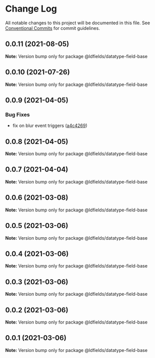 # Change Log

All notable changes to this project will be documented in this file.
See [Conventional Commits](https://conventionalcommits.org) for commit guidelines.

## 0.0.11 (2021-08-05)

**Note:** Version bump only for package @ldfields/datatype-field-base





## 0.0.10 (2021-07-26)

**Note:** Version bump only for package @ldfields/datatype-field-base





## 0.0.9 (2021-04-05)


### Bug Fixes

* fix on blur event triggers ([a4c4269](https://github.com/schimatos/LDfields/commit/a4c42696fcfaec2c0fe1dfa180a9b059cddbe27c))





## 0.0.8 (2021-04-05)

**Note:** Version bump only for package @ldfields/datatype-field-base





## 0.0.7 (2021-04-04)

**Note:** Version bump only for package @ldfields/datatype-field-base





## 0.0.6 (2021-03-08)

**Note:** Version bump only for package @ldfields/datatype-field-base





## 0.0.5 (2021-03-06)

**Note:** Version bump only for package @ldfields/datatype-field-base





## 0.0.4 (2021-03-06)

**Note:** Version bump only for package @ldfields/datatype-field-base





## 0.0.3 (2021-03-06)

**Note:** Version bump only for package @ldfields/datatype-field-base





## 0.0.2 (2021-03-06)

**Note:** Version bump only for package @ldfields/datatype-field-base





## 0.0.1 (2021-03-06)

**Note:** Version bump only for package @ldfields/datatype-field-base
